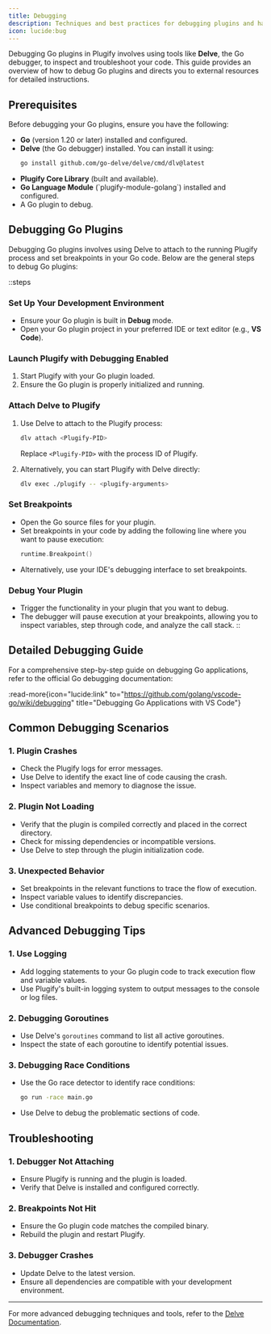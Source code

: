 ```yaml
---
title: Debugging
description: Techniques and best practices for debugging plugins and handling errors in your language module development process.
icon: lucide:bug
---
```


Debugging Go plugins in Plugify involves using tools like **Delve**, the Go debugger, to inspect and troubleshoot your code. This guide provides an overview of how to debug Go plugins and directs you to external resources for detailed instructions.

## **Prerequisites**

Before debugging your Go plugins, ensure you have the following:

- **Go** (version 1.20 or later) installed and configured.
- **Delve** (the Go debugger) installed. You can install it using:
  ```bash
  go install github.com/go-delve/delve/cmd/dlv@latest
  ```
- **Plugify Core Library** (built and available).
- **Go Language Module** (\`plugify-module-golang\`) installed and configured.
- A Go plugin to debug.

## **Debugging Go Plugins**

Debugging Go plugins involves using Delve to attach to the running Plugify process and set breakpoints in your Go code. Below are the general steps to debug Go plugins:

::steps
### **Set Up Your Development Environment**
- Ensure your Go plugin is built in **Debug** mode.
- Open your Go plugin project in your preferred IDE or text editor (e.g., **VS Code**).

### **Launch Plugify with Debugging Enabled**
1. Start Plugify with your Go plugin loaded.
2. Ensure the Go plugin is properly initialized and running.

### **Attach Delve to Plugify**
1. Use Delve to attach to the Plugify process:
   ```bash
   dlv attach <Plugify-PID>
   ```
   Replace `<Plugify-PID>` with the process ID of Plugify.

2. Alternatively, you can start Plugify with Delve directly:
   ```bash
   dlv exec ./plugify -- <plugify-arguments>
   ```

### **Set Breakpoints**
- Open the Go source files for your plugin.
- Set breakpoints in your code by adding the following line where you want to pause execution:
  ```go
  runtime.Breakpoint()
  ```
- Alternatively, use your IDE's debugging interface to set breakpoints.

### **Debug Your Plugin**
- Trigger the functionality in your plugin that you want to debug.
- The debugger will pause execution at your breakpoints, allowing you to inspect variables, step through code, and analyze the call stack.
::

## **Detailed Debugging Guide**

For a comprehensive step-by-step guide on debugging Go applications, refer to the official Go debugging documentation:

:read-more{icon="lucide:link" to="https://github.com/golang/vscode-go/wiki/debugging" title="Debugging Go Applications with VS Code"}

## **Common Debugging Scenarios**

### **1. Plugin Crashes**
- Check the Plugify logs for error messages.
- Use Delve to identify the exact line of code causing the crash.
- Inspect variables and memory to diagnose the issue.

### **2. Plugin Not Loading**
- Verify that the plugin is compiled correctly and placed in the correct directory.
- Check for missing dependencies or incompatible versions.
- Use Delve to step through the plugin initialization code.

### **3. Unexpected Behavior**
- Set breakpoints in the relevant functions to trace the flow of execution.
- Inspect variable values to identify discrepancies.
- Use conditional breakpoints to debug specific scenarios.

## **Advanced Debugging Tips**

### **1. Use Logging**
- Add logging statements to your Go plugin code to track execution flow and variable values.
- Use Plugify's built-in logging system to output messages to the console or log files.

### **2. Debugging Goroutines**
- Use Delve's `goroutines` command to list all active goroutines.
- Inspect the state of each goroutine to identify potential issues.

### **3. Debugging Race Conditions**
- Use the Go race detector to identify race conditions:
  ```bash
  go run -race main.go
  ```
- Use Delve to debug the problematic sections of code.

## **Troubleshooting**

### **1. Debugger Not Attaching**
- Ensure Plugify is running and the plugin is loaded.
- Verify that Delve is installed and configured correctly.

### **2. Breakpoints Not Hit**
- Ensure the Go plugin code matches the compiled binary.
- Rebuild the plugin and restart Plugify.

### **3. Debugger Crashes**
- Update Delve to the latest version.
- Ensure all dependencies are compatible with your development environment.

---

For more advanced debugging techniques and tools, refer to the [Delve Documentation](https://github.com/go-delve/delve/tree/master/Documentation).